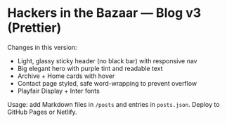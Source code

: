 # Hackers in the Bazaar — Blog v3 (Prettier)

Changes in this version:
- Light, glassy sticky header (no black bar) with responsive nav
- Big elegant hero with purple tint and readable text
- Archive + Home cards with hover
- Contact page styled, safe word-wrapping to prevent overflow
- Playfair Display + Inter fonts

Usage: add Markdown files in `/posts` and entries in `posts.json`. Deploy to GitHub Pages or Netlify.
